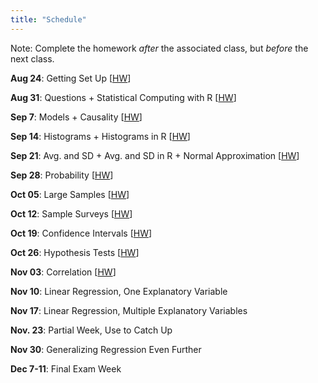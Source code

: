 ```yaml
---
title: "Schedule"
---
```


Note: Complete the homework *after* the associated class, but *before* the next class.


**Aug 24**: Getting Set Up [[HW](01-hw-tools.html)]  

**Aug 31**: Questions + Statistical Computing with R [[HW](02-hw-questions-computing.html)]    

**Sep 7**: Models + Causality [[HW](03-hw-models-causality.html)]   

**Sep 14**: Histograms + Histograms in R [[HW](04-hw-histograms.html)]   

**Sep 21**: Avg. and SD + Avg. and SD in R + Normal Approximation [[HW](05-hw-avg-sd-normal-approx.html)]     

**Sep 28**: Probability [[HW](06-hw-probability.html)]  

**Oct 05**: Large Samples [[HW](07-hw-large-samples.html)]  

**Oct 12**: Sample Surveys [[HW](08-hw-sample-surveys.html)]      

**Oct 19**: Confidence Intervals [[HW](09-hw-ci.html)]  

**Oct 26**: Hypothesis Tests [[HW](10-hw-p.html)]    

**Nov 03**: Correlation [[HW](11-hw-correlation.html)]    

**Nov 10**: Linear Regression, One Explanatory Variable 

**Nov 17**: Linear Regression, Multiple Explanatory Variables  

**Nov. 23**: Partial Week, Use to Catch Up  

**Nov 30**: Generalizing Regression Even Further  

**Dec 7-11**: Final Exam Week  

